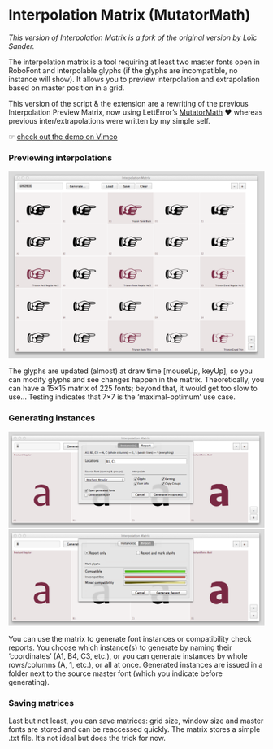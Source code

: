 Interpolation Matrix (MutatorMath)
==================================

_This version of Interpolation Matrix is a fork of the original version by Loïc Sander._

The interpolation matrix is a tool requiring at least two master fonts open in RoboFont and interpolable glyphs (if the glyphs are incompatible, no instance will show). It allows you to preview interpolation and extrapolation based on master position in a grid.

This version of the script & the extension are a rewriting of the previous Interpolation Preview Matrix, now using LettError’s [MutatorMath](http://github.com/LettError/MutatorMath) ❤️ whereas previous inter/extrapolations were written by my simple self.

☞ [check out the demo on Vimeo](http://vimeo.com/109734720)

### Previewing interpolations

![](images/example-matrix-1.png)

The glyphs are updated (almost) at draw time [mouseUp, keyUp], so you can modify glyphs and see changes happen in the matrix. Theoretically, you can have a 15×15 matrix of 225 fonts; beyond that, it would get too slow to use… Testing indicates that 7×7 is the ‘maximal-optimum’ use case.

### Generating instances

![](images/example-matrix-2.png)
![](images/example-matrix-3.png)

You can use the matrix to generate font instances or compatibility check reports. You choose which instance(s) to generate by naming their ‘coordinates’ (A1, B4, C3, etc.), or you can generate instances by whole rows/columns (A, 1, etc.), or all at once. Generated instances are issued in a folder next to the source master font (which you indicate before generating).

### Saving matrices

Last but not least, you can save matrices: grid size, window size and master fonts are stored and can be reaccessed quickly. The matrix stores a simple .txt file. It’s not ideal but does the trick for now.

